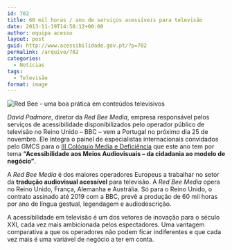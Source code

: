 ```yaml
---
id: 702
title: 60 mil horas / ano de serviços acessíveis para televisão
date: 2013-11-19T14:58:12+00:00
author: equipa acesso
layout: post
guid: http://www.acessibilidade.gov.pt/?p=702
permalink: /arquivo/702
categories:
  - Notícias
tags:
  - Televisão
format: image
---
```

<img class="aligncenter" src="http://www.redbeemedia.com/sites/all/files/imagecache/large/images/subtitle2_1.jpg" alt="Red Bee - uma boa prática em conteúdos televisivos" />

<em lang="en">David Padmore</em>, diretor da <em lang="en">Red Bee Media</em>, empresa responsável pelos serviços de acessibilidade disponibilizados pelo operador público de televisão no Reino Unido &#8211; BBC &#8211; vem a Portugal no próximo dia 25 de novembro. Ele integra o painel de especialistas internacionais convidados pelo GMCS para o [III Colóquio Media e Deficiência](http://www.mediaedeficiencia.com/iii-coloquio-2013/programa-iii-coloquio-media-e-deficiencia "consultar programa do 3º colóquio Media e Deficiência") que este ano tem por tema **&#8220;Acessibilidade aos Meios Audiovisuais &#8211; da cidadania ao modelo de negócio&#8221;**.

A <em lang="en">Red Bee Media</em> é dos maiores operadores Europeus a trabalhar no setor da **tradução audiovisual acessível** para televisão. A <em lang="en">Red Bee Media</em> opera no Reino Unido, França, Alemanha e Austrália. Só para o Reino Unido, o contrato assinado até 2019 com a BBC, prevê a produção de 60 mil horas por ano de língua gestual, legendagem e audiodescrição.

A acessibilidade em televisão é um dos vetores de inovação para o século XXI, cada vez mais ambicionada pelos espectadores. Uma vantagem comparativa a que os operadores não podem ficar indiferentes e que cada vez mais é uma variável de negócio a ter em conta.